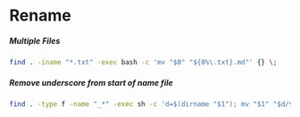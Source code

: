 # Rename

##### Multiple Files

```bash
find . -iname "*.txt" -exec bash -c 'mv "$0" "${0%\.txt}.md"' {} \;
```

##### Remove underscore from start of name file

```bash
find . -type f -name "_*" -exec sh -c 'd=$(dirname "$1"); mv "$1" "$d/$(basename "$1" | tr -d _)"' sh {} \;
```
